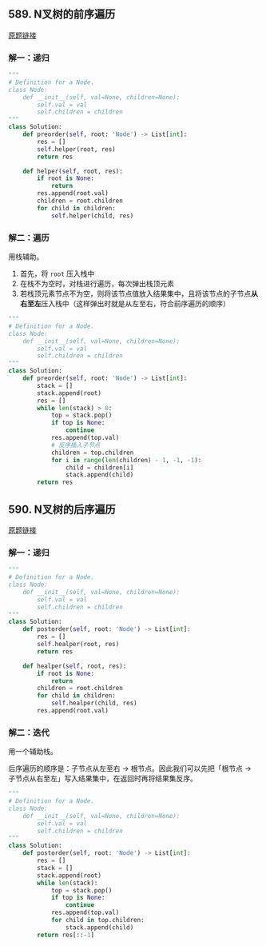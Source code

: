 ## 589. N叉树的前序遍历

[原题链接](https://leetcode-cn.com/problems/n-ary-tree-preorder-traversal/)

### 解一：递归

```python
"""
# Definition for a Node.
class Node:
    def __init__(self, val=None, children=None):
        self.val = val
        self.children = children
"""
class Solution:
    def preorder(self, root: 'Node') -> List[int]:
        res = []
        self.helper(root, res)
        return res

    def helper(self, root, res):
        if root is None:
            return
        res.append(root.val)
        children = root.children
        for child in children:
            self.helper(child, res)
```

### 解二：遍历

用栈辅助。

1. 首先，将 `root` 压入栈中
2. 在栈不为空时，对栈进行遍历，每次弹出栈顶元素
3. 若栈顶元素节点不为空，则将该节点值放入结果集中，且将该节点的子节点**从右至左**压入栈中（这样弹出时就是从左至右，符合前序遍历的顺序）

```python
"""
# Definition for a Node.
class Node:
    def __init__(self, val=None, children=None):
        self.val = val
        self.children = children
"""
class Solution:
    def preorder(self, root: 'Node') -> List[int]:
        stack = []
        stack.append(root)
        res = []
        while len(stack) > 0:
            top = stack.pop()
            if top is None:
                continue
            res.append(top.val)
            # 反序插入子节点
            children = top.children
            for i in range(len(children) - 1, -1, -1):
                child = children[i]
                stack.append(child)
        return res
```

## 590. N叉树的后序遍历

[原题链接](https://leetcode-cn.com/problems/n-ary-tree-postorder-traversal/)

### 解一：递归

```python
"""
# Definition for a Node.
class Node:
    def __init__(self, val=None, children=None):
        self.val = val
        self.children = children
"""
class Solution:
    def postorder(self, root: 'Node') -> List[int]:
        res = []
        self.healper(root, res)
        return res

    def healper(self, root, res):
        if root is None:
            return
        children = root.children
        for child in children:
            self.healper(child, res)
        res.append(root.val)
```

### 解二：迭代

用一个辅助栈。

后序遍历的顺序是：子节点从左至右 -> 根节点。因此我们可以先把「根节点 -> 子节点从右至左」写入结果集中，在返回时再将结果集反序。

```python
"""
# Definition for a Node.
class Node:
    def __init__(self, val=None, children=None):
        self.val = val
        self.children = children
"""
class Solution:
    def postorder(self, root: 'Node') -> List[int]:
        res = []
        stack = []
        stack.append(root)
        while len(stack):
            top = stack.pop()
            if top is None:
                continue
            res.append(top.val)
            for child in top.children:
                stack.append(child)
        return res[::-1]
```